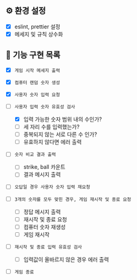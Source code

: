 ## ⚙️ 환경 설정

- [x] eslint, prettier 설정
- [x] 메세지 및 규칙 상수화

## 🚀 기능 구현 목록

- [x] `게임 시작 메세지 출력`

- [x] `컴퓨터 랜덤 숫자 생성`

- [x] `사용자 숫자 입력 요청`

- [ ] `사용자 입력 숫자 유효성 검사`

  - [x] 입력 가능한 숫자 범위 내의 수인가?
  - [ ] 세 자리 수를 입력했는가?
  - [ ] 중복되지 않는 서로 다른 수 인가?
  - [ ] 유효하지 않다면 에러 출력

- [ ] `숫자 비교 결과 출력`

  - [ ] strike, ball 카운트
  - [ ] 결과 메시지 출력

- [ ] `오답일 경우 사용자 숫자 입력 재요청`

- [ ] `3개의 숫자를 모두 맞힌 경우, 게임 재시작 및 종료 요청`

  - [ ] 정답 메시지 출력
  - [ ] 재시작 및 종료 요청
  - [ ] 컴퓨터 숫자 재생성
  - [ ] 게임 재시작

- [ ] `재시작 및 종료 입력 유효성 검사`

  - [ ] 입력값이 올바르지 않은 경우 에러 출력

- [ ] `게임 종료`
